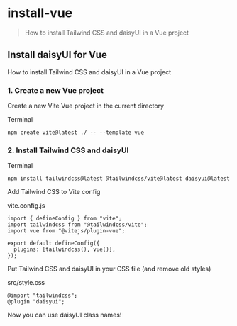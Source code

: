 # install-vue

> How to install Tailwind CSS and daisyUI in a Vue project

## Install daisyUI for Vue

How to install Tailwind CSS and daisyUI in a Vue project

### [](#1-create-a-new-vue-project)1\. Create a new Vue project

Create a new Vite Vue project in the current directory

Terminal

    npm create vite@latest ./ -- --template vue

### [](#2-install-tailwind-css-and-daisyui)2\. Install Tailwind CSS and daisyUI

Terminal

    npm install tailwindcss@latest @tailwindcss/vite@latest daisyui@latest

Add Tailwind CSS to Vite config

vite.config.js

    import { defineConfig } from "vite";
    import tailwindcss from "@tailwindcss/vite";
    import vue from "@vitejs/plugin-vue";

    export default defineConfig({
      plugins: [tailwindcss(), vue()],
    });

Put Tailwind CSS and daisyUI in your CSS file (and remove old styles)

src/style.css

    @import "tailwindcss";
    @plugin "daisyui";

Now you can use daisyUI class names!
